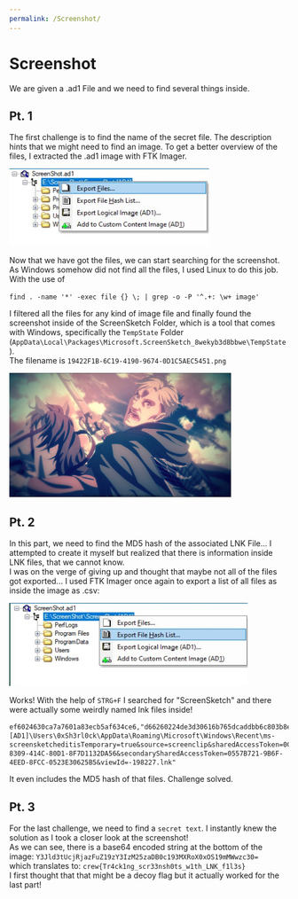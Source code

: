 ```yaml
---
permalink: /Screenshot/
---
```


# Screenshot

We are given a .ad1 File and we need to find several things inside.

## Pt. 1

The first challenge is to find the name of the secret file. The description hints that we might need to find an image.
To get a better overview of the files, I extracted the .ad1 image with FTK Imager.

<img src="./Screenshot/exporting.jpg" width="360" height="140" />


Now that we have got the files, we can start searching for the screenshot. As Windows somehow did not find all the files, I used Linux to do this job.<br/>
With the use of 

`find . -name '*' -exec file {} \; | grep -o -P '^.+: \w+ image' `

I filtered all the files for any kind of image file and finally found the screenshot inside of the ScreenSketch Folder, which is a tool that comes with Windows, specifically the `TempState` Folder (`AppData\Local\Packages\Microsoft.ScreenSketch_8wekyb3d8bbwe\TempState`).
<br/>The filename is `19422F1B-6C19-4190-9674-0D1C5AEC5451.png`

<img src="./Screenshot/19422F1B-6C19-4190-9674-0D1C5AEC5451.png" width="400" height="224" />

## Pt. 2

In this part, we need to find the MD5 hash of the associated LNK File... I attempted to create it myself but realized that there is information inside LNK files, that we cannot know.<br/>I was on the verge of giving up and thought that maybe not all of the files got exported... I used FTK Imager once again to export a list of all files as inside the image as .csv:

<img src="./Screenshot/filelist.jpg" width="430" height="150" />

Works!
With the help of `STRG+F` I searched for "ScreenSketch" and there were actually some weirdly named lnk files inside!
```csv
ef6024630ca7a7601a83ecb5af634ce6,"d66260224de3d30616b765dcaddbb6c803b8e8ec","ScreenShot.ad1\E:\ScreenShot\ScreenShot [AD1]\Users\0xSh3rl0ck\AppData\Roaming\Microsoft\Windows\Recent\ms-screensketcheditisTemporary=true&source=screenclip&sharedAccessToken=0CFD1BEB-8309-414C-80D1-8F7D1132DA56&secondarySharedAccessToken=0557B721-9B6F-4EED-8FCC-0523E30625B5&viewId=-198227.lnk"
```
It even includes the MD5 hash of that files. Challenge solved.

## Pt. 3

For the last challenge, we need to find a `secret text`. I instantly knew the solution as I took a closer look at the screenshot! <br/>As we can see, there is a base64 encoded string at the bottom of the image: 
`Y3Jld3tUcjRjazFuZ19zY3IzM25zaDB0c193MXRoX0xOS19mMWwzc30=`<br/>
which translates to: `crew{Tr4ck1ng_scr33nsh0ts_w1th_LNK_f1l3s}`<br/>
I first thought that that might be a decoy flag but it actually worked for the last part!

